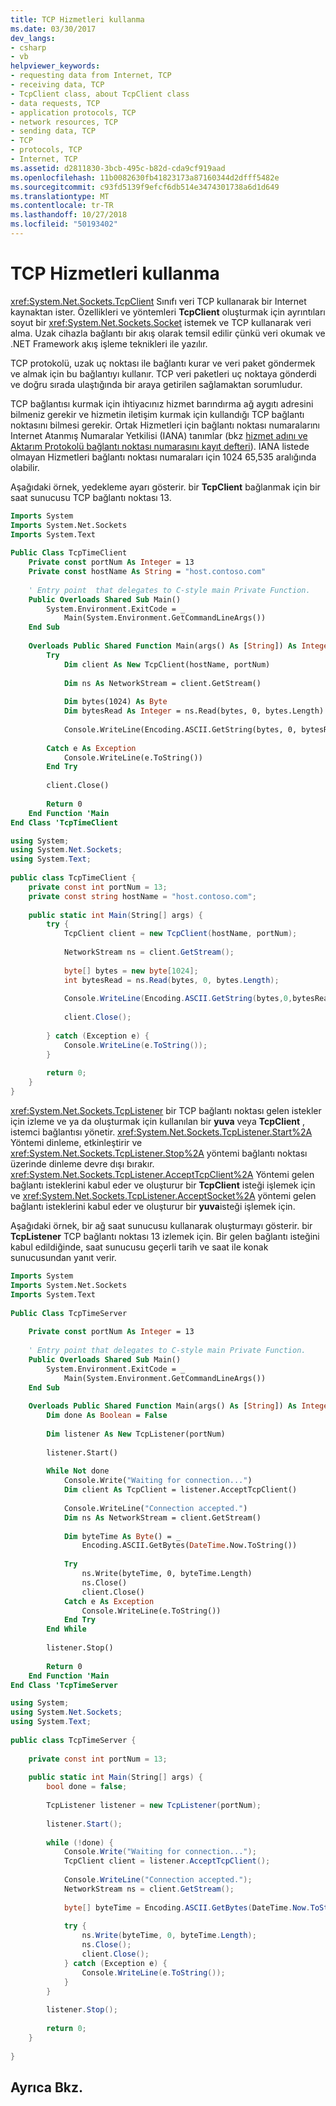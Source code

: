 ```yaml
---
title: TCP Hizmetleri kullanma
ms.date: 03/30/2017
dev_langs:
- csharp
- vb
helpviewer_keywords:
- requesting data from Internet, TCP
- receiving data, TCP
- TcpClient class, about TcpClient class
- data requests, TCP
- application protocols, TCP
- network resources, TCP
- sending data, TCP
- TCP
- protocols, TCP
- Internet, TCP
ms.assetid: d2811830-3bcb-495c-b82d-cda9cf919aad
ms.openlocfilehash: 11b0082630fb41823173a87160344d2dfff5482e
ms.sourcegitcommit: c93fd5139f9efcf6db514e3474301738a6d1d649
ms.translationtype: MT
ms.contentlocale: tr-TR
ms.lasthandoff: 10/27/2018
ms.locfileid: "50193402"
---
```

# <a name="using-tcp-services"></a>TCP Hizmetleri kullanma
<xref:System.Net.Sockets.TcpClient> Sınıfı veri TCP kullanarak bir Internet kaynaktan ister. Özellikleri ve yöntemleri **TcpClient** oluşturmak için ayrıntıları soyut bir <xref:System.Net.Sockets.Socket> istemek ve TCP kullanarak veri alma. Uzak cihazla bağlantı bir akış olarak temsil edilir çünkü veri okumak ve .NET Framework akış işleme teknikleri ile yazılır.  
  
 TCP protokolü, uzak uç noktası ile bağlantı kurar ve veri paket göndermek ve almak için bu bağlantıyı kullanır. TCP veri paketleri uç noktaya gönderdi ve doğru sırada ulaştığında bir araya getirilen sağlamaktan sorumludur.  
  
 TCP bağlantısı kurmak için ihtiyacınız hizmet barındırma ağ aygıtı adresini bilmeniz gerekir ve hizmetin iletişim kurmak için kullandığı TCP bağlantı noktasını bilmesi gerekir. Ortak Hizmetleri için bağlantı noktası numaralarını Internet Atanmış Numaralar Yetkilisi (IANA) tanımlar (bkz [hizmet adını ve Aktarım Protokolü bağlantı noktası numarasını kayıt defteri](https://www.iana.org/assignments/service-names-port-numbers/service-names-port-numbers.xhtml)). IANA listede olmayan Hizmetleri bağlantı noktası numaraları için 1024 65,535 aralığında olabilir.  
  
 Aşağıdaki örnek, yedekleme ayarı gösterir. bir **TcpClient** bağlanmak için bir saat sunucusu TCP bağlantı noktası 13.  
  
```vb  
Imports System  
Imports System.Net.Sockets  
Imports System.Text  
  
Public Class TcpTimeClient  
    Private const portNum As Integer = 13  
    Private const hostName As String = "host.contoso.com"  
  
    ' Entry point  that delegates to C-style main Private Function.  
    Public Overloads Shared Sub Main()  
        System.Environment.ExitCode = _  
            Main(System.Environment.GetCommandLineArgs())  
    End Sub  
  
    Overloads Public Shared Function Main(args() As [String]) As Integer  
        Try  
            Dim client As New TcpClient(hostName, portNum)  
  
            Dim ns As NetworkStream = client.GetStream()  
  
            Dim bytes(1024) As Byte  
            Dim bytesRead As Integer = ns.Read(bytes, 0, bytes.Length)  
  
            Console.WriteLine(Encoding.ASCII.GetString(bytes, 0, bytesRead))  
  
        Catch e As Exception  
            Console.WriteLine(e.ToString())  
        End Try  
  
        client.Close()  
  
        Return 0  
    End Function 'Main  
End Class 'TcpTimeClient  
```  
  
```csharp  
using System;  
using System.Net.Sockets;  
using System.Text;  
  
public class TcpTimeClient {  
    private const int portNum = 13;  
    private const string hostName = "host.contoso.com";  
  
    public static int Main(String[] args) {  
        try {  
            TcpClient client = new TcpClient(hostName, portNum);  
  
            NetworkStream ns = client.GetStream();  
  
            byte[] bytes = new byte[1024];  
            int bytesRead = ns.Read(bytes, 0, bytes.Length);  
  
            Console.WriteLine(Encoding.ASCII.GetString(bytes,0,bytesRead));  
  
            client.Close();  
  
        } catch (Exception e) {  
            Console.WriteLine(e.ToString());  
        }  
  
        return 0;  
    }  
}  
```  
  
 <xref:System.Net.Sockets.TcpListener> bir TCP bağlantı noktası gelen istekler için izleme ve ya da oluşturmak için kullanılan bir **yuva** veya **TcpClient** , istemci bağlantısı yönetir. <xref:System.Net.Sockets.TcpListener.Start%2A> Yöntemi dinleme, etkinleştirir ve <xref:System.Net.Sockets.TcpListener.Stop%2A> yöntemi bağlantı noktası üzerinde dinleme devre dışı bırakır. <xref:System.Net.Sockets.TcpListener.AcceptTcpClient%2A> Yöntemi gelen bağlantı isteklerini kabul eder ve oluşturur bir **TcpClient** isteği işlemek için ve <xref:System.Net.Sockets.TcpListener.AcceptSocket%2A> yöntemi gelen bağlantı isteklerini kabul eder ve oluşturur bir **yuva**isteği işlemek için.  
  
 Aşağıdaki örnek, bir ağ saat sunucusu kullanarak oluşturmayı gösterir. bir **TcpListener** TCP bağlantı noktası 13 izlemek için. Bir gelen bağlantı isteğini kabul edildiğinde, saat sunucusu geçerli tarih ve saat ile konak sunucusundan yanıt verir.  
  
```vb  
Imports System  
Imports System.Net.Sockets  
Imports System.Text  
  
Public Class TcpTimeServer  
  
    Private const portNum As Integer = 13  
  
    ' Entry point that delegates to C-style main Private Function.  
    Public Overloads Shared Sub Main()  
        System.Environment.ExitCode = _  
            Main(System.Environment.GetCommandLineArgs())  
    End Sub  
  
    Overloads Public Shared Function Main(args() As [String]) As Integer  
        Dim done As Boolean = False  
  
        Dim listener As New TcpListener(portNum)  
  
        listener.Start()  
  
        While Not done  
            Console.Write("Waiting for connection...")  
            Dim client As TcpClient = listener.AcceptTcpClient()  
  
            Console.WriteLine("Connection accepted.")  
            Dim ns As NetworkStream = client.GetStream()  
  
            Dim byteTime As Byte() = _  
                Encoding.ASCII.GetBytes(DateTime.Now.ToString())  
  
            Try  
                ns.Write(byteTime, 0, byteTime.Length)  
                ns.Close()  
                client.Close()  
            Catch e As Exception  
                Console.WriteLine(e.ToString())  
            End Try  
        End While  
  
        listener.Stop()  
  
        Return 0  
    End Function 'Main  
End Class 'TcpTimeServer  
```  
  
```csharp  
using System;  
using System.Net.Sockets;  
using System.Text;  
  
public class TcpTimeServer {  
  
    private const int portNum = 13;  
  
    public static int Main(String[] args) {  
        bool done = false;  
  
        TcpListener listener = new TcpListener(portNum);  
  
        listener.Start();  
  
        while (!done) {  
            Console.Write("Waiting for connection...");  
            TcpClient client = listener.AcceptTcpClient();  
  
            Console.WriteLine("Connection accepted.");  
            NetworkStream ns = client.GetStream();  
  
            byte[] byteTime = Encoding.ASCII.GetBytes(DateTime.Now.ToString());  
  
            try {  
                ns.Write(byteTime, 0, byteTime.Length);  
                ns.Close();  
                client.Close();  
            } catch (Exception e) {  
                Console.WriteLine(e.ToString());  
            }  
        }  
  
        listener.Stop();  
  
        return 0;  
    }  
  
}  
```  
  
## <a name="see-also"></a>Ayrıca Bkz.  
 
